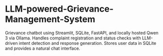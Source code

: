 # LLM-powered-Grievance-Management-System
Grievance chatbot using Streamlit, SQLite, FastAPI, and locally hosted Qwen 3 via Ollama. Handles complaint registration and status checks with LLM-driven intent detection and response generation. Stores user data in SQLite and provides a natural chat interface.

